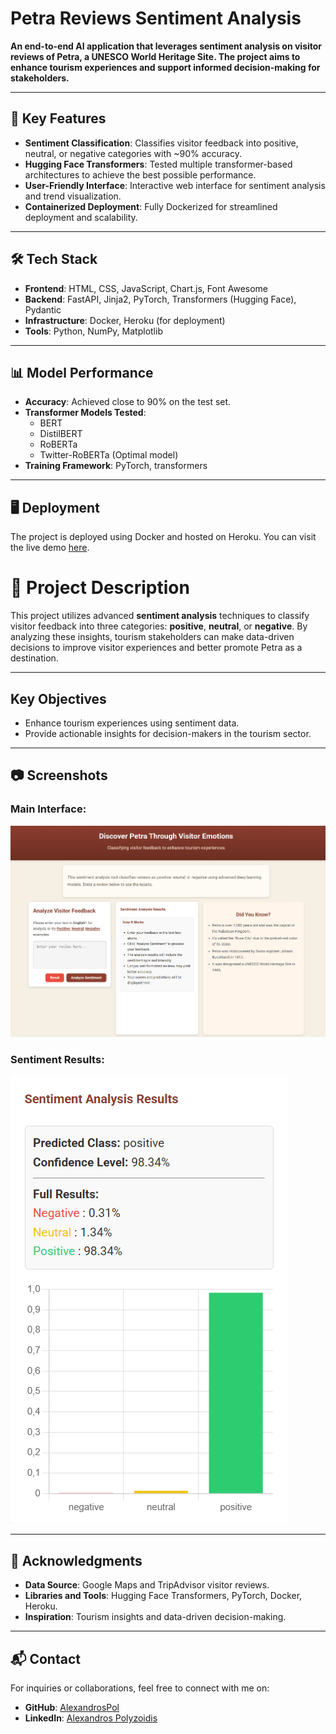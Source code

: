 # Petra Reviews Sentiment Analysis

**An end-to-end AI application that leverages sentiment analysis on visitor reviews of Petra, a UNESCO World Heritage Site. The project aims to enhance tourism experiences and support informed decision-making for stakeholders.**

---

## 🚀 Key Features

- **Sentiment Classification**: Classifies visitor feedback into positive, neutral, or negative categories with ~90% accuracy.
- **Hugging Face Transformers**: Tested multiple transformer-based architectures to achieve the best possible performance.
- **User-Friendly Interface**: Interactive web interface for sentiment analysis and trend visualization.
- **Containerized Deployment**: Fully Dockerized for streamlined deployment and scalability.

---

## 🛠️ Tech Stack

- **Frontend**: HTML, CSS, JavaScript, Chart.js, Font Awesome
- **Backend**: FastAPI, Jinja2, PyTorch, Transformers (Hugging Face), Pydantic
- **Infrastructure**: Docker, Heroku (for deployment)
- **Tools**: Python, NumPy, Matplotlib

---

## 📊 Model Performance

- **Accuracy**: Achieved close to 90% on the test set.
- **Transformer Models Tested**:
  - BERT
  - DistilBERT
  - RoBERTa
  - Twitter-RoBERTa (Optimal model)
- **Training Framework**: PyTorch, transformers

---

## 🖥️ Deployment

The project is deployed using Docker and hosted on Heroku. You can visit the live demo [here](https://www.petrareviewsai.com).

# 📝 Project Description

This project utilizes advanced **sentiment analysis** techniques to classify visitor feedback into three categories: **positive**, **neutral**, or **negative**. By analyzing these insights, tourism stakeholders can make data-driven decisions to improve visitor experiences and better promote Petra as a destination.

---

## **Key Objectives**

- Enhance tourism experiences using sentiment data.
- Provide actionable insights for decision-makers in the tourism sector.

---

## 📷 **Screenshots**

### **Main Interface:**
![Main Interface](assets/main_interface.png)

### **Sentiment Results:**
![Sentiment Results](assets/sentiment_results.png)

---

## 🤝 **Acknowledgments**

- **Data Source**: Google Maps and TripAdvisor visitor reviews.
- **Libraries and Tools**: Hugging Face Transformers, PyTorch, Docker, Heroku.
- **Inspiration**: Tourism insights and data-driven decision-making.

---

## 📬 **Contact**

For inquiries or collaborations, feel free to connect with me on:
- **GitHub**: [AlexandrosPol](https://github.com/AlexandrosPol)
- **LinkedIn**: [Alexandros Polyzoidis](https://linkedin.com/in/alexandros-polyzoidis)
   





















